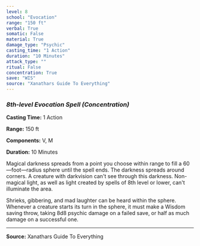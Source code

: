 ```yaml
---
level: 8
school: "Evocation"
range: "150 ft"
verbal: True
somatic: False
material: True
damage_type: "Psychic"
casting_time: "1 Action"
duration: "10 Minutes"
attack_type: ""
ritual: False
concentration: True
save: "WIS"
source: "Xanathars Guide To Everything"
---
```


### *8th-level Evocation Spell* *(Concentration)*

**Casting Time:** 1 Action

**Range:** 150 ft

**Components:** V, M

**Duration:** 10 Minutes

Magical darkness spreads from a point you choose within range to fill a 60—foot—radius sphere until the spell ends. The darkness spreads around corners. A creature with darkvision can't see through this darkness. Non-magical light, as well as light created by spells of 8th level or lower, can't illuminate the area.
 
 Shrieks, gibbering, and mad laughter can be heard within the sphere. Whenever a creature starts its turn in the sphere, it must make a Wisdom saving throw, taking 8d8 psychic damage on a failed save, or half as much damage on a successful one.

---
**Source:** Xanathars Guide To Everything
